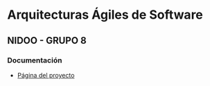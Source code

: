 # Arquitecturas Ágiles de Software

## NIDOO - GRUPO 8

### Documentación

* [Página del proyecto](https://leonfloch.github.io/NIDOO-Grupo8/)
